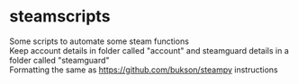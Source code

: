 # steamscripts
Some scripts to automate some steam functions <br />
Keep account details in folder called "account" and steamguard details in a folder called "steamguard" <br />
Formatting the same as https://github.com/bukson/steampy instructions 

